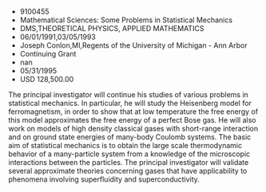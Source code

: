 
* 9100455
* Mathematical Sciences: Some Problems in Statistical Mechanics
* DMS,THEORETICAL PHYSICS, APPLIED MATHEMATICS
* 06/01/1991,03/05/1993
* Joseph Conlon,MI,Regents of the University of Michigan - Ann Arbor
* Continuing Grant
* nan
* 05/31/1995
* USD 128,500.00

The principal investigator will continue his studies of various problems in
statistical mechanics. In particular, he will study the Heisenberg model for
ferromagnetism, in order to show that at low temperature the free energy of this
model approximates the free energy of a perfect Bose gas. He will also work on
models of high density classical gases with short-range interaction and on
ground state energies of many-body Coulomb systems. The basic aim of statistical
mechanics is to obtain the large scale thermodynamic behavior of a many-particle
system from a knowledge of the microscopic interactions between the particles.
The principal investigator will validate several approximate theories concerning
gases that have applicability to phenomena involving superfluidity and
superconductivity.
